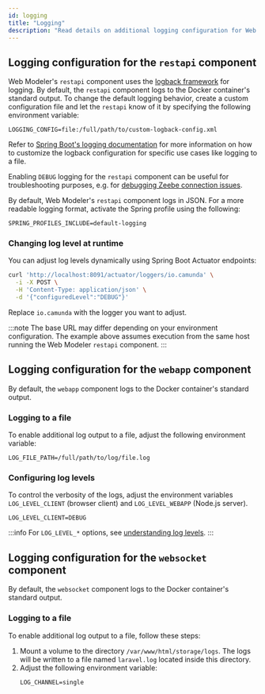 ```yaml
---
id: logging
title: "Logging"
description: "Read details on additional logging configuration for Web Modeler."
---
```


## Logging configuration for the `restapi` component

Web Modeler's `restapi` component uses the [logback framework](https://logback.qos.ch/) for logging. By default, the
`restapi` component logs to the Docker container's standard output. To change the default logging behavior, create a
custom configuration file and let the `restapi` know of it by specifying the following environment variable:

```properties
LOGGING_CONFIG=file:/full/path/to/custom-logback-config.xml
```

Refer to [Spring Boot's logging documentation](https://docs.spring.io/spring-boot/docs/current/reference/html/howto.html#howto.logging.logback)
for more information on how to customize the logback configuration for specific use cases like logging to a file.

Enabling `DEBUG` logging for the `restapi` component can be useful for troubleshooting purposes, e.g. for
[debugging Zeebe connection issues](../troubleshooting/troubleshoot-zeebe-connection.md#how-can-i-debug-log-grpc--zeebe-communication).

By default, Web Modeler's `restapi` component logs in JSON. For a more readable logging format, activate the Spring profile using the following:

```properties
SPRING_PROFILES_INCLUDE=default-logging
```

### Changing log level at runtime

You can adjust log levels dynamically using Spring Boot Actuator endpoints:

```bash
curl 'http://localhost:8091/actuator/loggers/io.camunda' \
  -i -X POST \
  -H 'Content-Type: application/json' \
  -d '{"configuredLevel":"DEBUG"}'
```

Replace `io.camunda` with the logger you want to adjust.

:::note
The base URL may differ depending on your environment configuration. The example above assumes execution from the same host running the Web Modeler `restapi` component.
:::

## Logging configuration for the `webapp` component

By default, the `webapp` component logs to the Docker container's standard output.

### Logging to a file

To enable additional log output to a file, adjust the following environment variable:

```properties
LOG_FILE_PATH=/full/path/to/log/file.log
```

### Configuring log levels

To control the verbosity of the logs, adjust the environment variables `LOG_LEVEL_CLIENT` (browser client) and `LOG_LEVEL_WEBAPP` (Node.js server).

```properties
LOG_LEVEL_CLIENT=DEBUG
```

:::info
For `LOG_LEVEL_*` options, see [understanding log levels](/self-managed/operational-guides/monitoring/log-levels.md#understanding-log-levels).
:::

## Logging configuration for the `websocket` component

By default, the `websocket` component logs to the Docker container's standard output.

### Logging to a file

To enable additional log output to a file, follow these steps:

1. Mount a volume to the directory `/var/www/html/storage/logs`. The logs will be written to a file named `laravel.log` located inside this directory.
2. Adjust the following environment variable:
   ```properties
   LOG_CHANNEL=single
   ```

